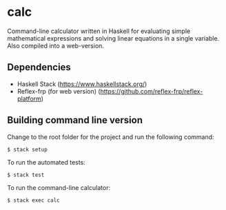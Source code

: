 # calc
Command-line calculator written in Haskell for evaluating simple mathematical expressions and solving linear equations in a single variable. Also compiled into a web-version.

## Dependencies
* Haskell Stack (https://www.haskellstack.org/)
* Reflex-frp (for web version) (https://github.com/reflex-frp/reflex-platform)

## Building command line version
Change to the root folder for the project and run the following command:

```$ stack setup```

To run the automated tests:

```$ stack test```

To run the command-line calculator:

```$ stack exec calc```

